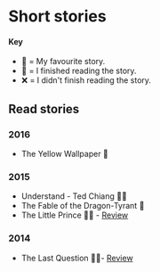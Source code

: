 # Short stories
#### Key
- 🌟 = My favourite story. 
- 📕 = I finished reading the story. 
- ❌ = I didn't finish reading the story. 

## Read stories
### 2016
- The Yellow Wallpaper 📕

### 2015
- Understand - Ted Chiang 📕🌟
- The Fable of the Dragon-Tyrant 📕
- The Little Prince 📕🌟 - [Review](https://www.goodreads.com/review/show/1206274538)

### 2014
- The Last Question 📕🌟- [Review](https://www.goodreads.com/review/show/935666315)
